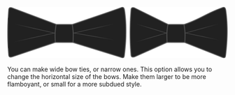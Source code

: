 ![Longitud del lazo](bowlength.svg)

You can make wide bow ties, or narrow ones. This option allows you to change the horizontal size of the bows. Make them larger to be more flamboyant, or small for a more subdued style.

